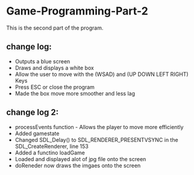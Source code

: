 # Game-Programming-Part-2

This is the second part of the program.

change log:
-----------

- Outputs a blue screen
- Draws and displays a white box
- Allow the user to move with the (WSAD) and (UP DOWN LEFT RIGHT) Keys
- Press ESC or close the program
- Made the box move more smoother and less lag

change log 2:
-------------

-  processEvents function - Allows the player to move more efficiently
-  Added gamestate
-  Changed SDL_Delay() to SDL_RENDERER_PRESENTVSYNC in the SDL_CreateRenderer, line 153
-  Added a functino loadGame
-  Loaded and displayed alot of jpg file onto the screen
-  doReneder now draws the imgaes onto the screen
 
